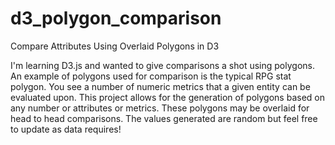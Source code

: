 # d3_polygon_comparison
Compare Attributes Using Overlaid Polygons in D3

I'm learning D3.js and wanted to give comparisons a shot using polygons. An example of polygons used for comparison is the typical RPG stat polygon. You see a number of numeric metrics that a given entity can be evaluated upon. This project allows for the generation of polygons based on any number or attributes or metrics. These polygons may be overlaid for head to head comparisons. The values generated are random but feel free to update as data requires!
